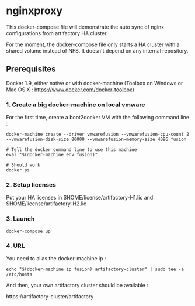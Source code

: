 # nginxproxy
This docker-compose file will demonstrate the auto sync of nginx configurations from artifactory HA cluster.

For the moment, the docker-compose file only starts a HA cluster with a shared volume instead of NFS. It doesn't depend on any internal repository.

## Prerequisites

Docker 1.9, either native or with docker-machine (Toolbox on Windows or Mac OS X : https://www.docker.com/docker-toolbox)

### 1. Create a big docker-machine on local vmware
For the first time, create a boot2docker VM with the following command line :

    docker-machine create --driver vmwarefusion --vmwarefusion-cpu-count 2 --vmwarefusion-disk-size 80000 --vmwarefusion-memory-size 4096 fusion

    # Tell the docker command line to use this machine
    eval "$(docker-machine env fusion)"

    # Should work
    docker ps

### 2. Setup licenses
Put your HA licenses in $HOME/license/artifactory-H1.lic and $HOME/license/artifactory-H2.lic

### 3. Launch

    docker-compose up

### 4. URL

You need to alias the docker-machine ip :

    echo "$(docker-machine ip fusion) artifactory-cluster" | sudo tee -a /etc/hosts

And then, your own artifactory cluster should be available :

https://artifactory-cluster/artifactory
